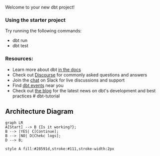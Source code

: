 Welcome to your new dbt project!

### Using the starter project

Try running the following commands:
- dbt run
- dbt test


### Resources:
- Learn more about dbt [in the docs](https://docs.getdbt.com/docs/introduction)
- Check out [Discourse](https://discourse.getdbt.com/) for commonly asked questions and answers
- Join the [chat](https://community.getdbt.com/) on Slack for live discussions and support
- Find [dbt events](https://events.getdbt.com) near you
- Check out [the blog](https://blog.getdbt.com/) for the latest news on dbt's development and best practices
#   d b t - t u t o r i a l 

## Architecture Diagram

```mermaid
graph LR
A[Start] --> B {Is it working?};
B --> |YES| C[Continue];
B --> |NO| D[Chekc logs];
D --> B;

style A fill:#28591d,stroke:#111,stroke-width:2px
```
